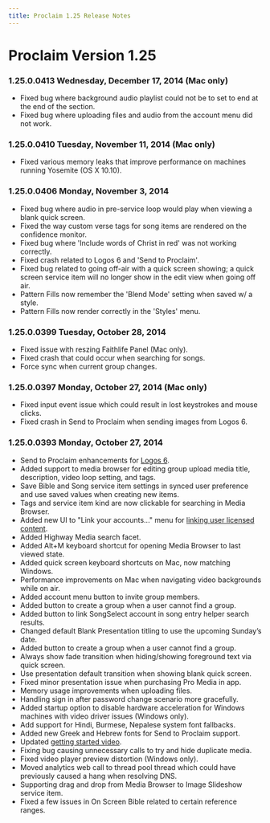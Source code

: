 ```yaml
---
title: Proclaim 1.25 Release Notes
---
```


# Proclaim Version 1.25

### 1.25.0.0413 Wednesday, December 17, 2014 (Mac only)
* Fixed bug where background audio playlist could not be to set to end at the end of the section.
* Fixed bug where uploading files and audio from the account menu did not work.

### 1.25.0.0410 Tuesday, November 11, 2014 (Mac only)
* Fixed various memory leaks that improve performance on machines running Yosemite (OS X 10.10).

### 1.25.0.0406 Monday, November 3, 2014
* Fixed bug where audio in pre-service loop would play when viewing a blank quick screen.
* Fixed the way custom verse tags for song items are rendered on the confidence monitor.
* Fixed bug where 'Include words of Christ in red' was not working correctly.
* Fixed crash related to Logos 6 and 'Send to Proclaim'.
* Fixed bug related to going off-air with a quick screen showing; a quick screen service item will no longer show in the edit view when going off air.
* Pattern Fills now remember the 'Blend Mode' setting when saved w/ a style.
* Pattern Fills now render correctly in the 'Styles' menu.

### 1.25.0.0399 Tuesday, October 28, 2014
* Fixed issue with reszing Faithlife Panel (Mac only).
* Fixed crash that could occur when searching for songs.
* Force sync when current group changes.

### 1.25.0.0397 Monday, October 27, 2014 (Mac only)
* Fixed input event issue which could result in lost keystrokes and mouse clicks.
* Fixed crash in Send to Proclaim when sending images from Logos 6.

### 1.25.0.0393 Monday, October 27, 2014
* Send to Proclaim enhancements for [Logos 6](http://logos.com).
* Added support to media browser for editing group upload media title, description, video loop setting, and tags.
* Save Bible and Song service item settings in synced user preference and use saved values when creating new items.
* Tags and service item kind are now clickable for searching in Media Browser.
* Added new UI to "Link your accounts..." menu for [linking user licensed content](https://community.logos.com/forums/t/92805.aspx). 
* Added Highway Media search facet.
* Added Alt+M keyboard shortcut for opening Media Browser to last viewed state.
* Added quick screen keyboard shortcuts on Mac, now matching Windows.
* Performance improvements on Mac when navigating video backgrounds while on air.
* Added account menu button to invite group members.
* Added button to create a group when a user cannot find a group.
* Added button to link SongSelect account in song entry helper search results.
* Changed default Blank Presentation titling to use the upcoming Sunday’s date.
* Added button to create a group when a user cannot find a group.
* Always show fade transition when hiding/showing foreground text via quick screen.
* Use presentation default transition when showing blank quick screen.
* Fixed minor presentation issue when purchasing Pro Media in app.
* Memory usage improvements when uploading files.
* Handling sign in after password change scenario more gracefully.
* Added startup option to disable hardware acceleration for Windows machines with video driver issues (Windows only).
* Add support for Hindi, Burmese, Nepalese system font fallbacks.
* Added new Greek and Hebrew fonts for Send to Proclaim support.
* Updated [getting started video](http://fast.wistia.net/embed/iframe/5wif3me9vy).
* Fixing bug causing unnecessary calls to try and hide duplicate media.
* Fixed video player preview distortion (Windows only).
* Moved analytics web call to thread pool thread which could have previously caused a hang when resolving DNS.
* Supporting drag and drop from Media Browser to Image Slideshow service item.
* Fixed a few issues in On Screen Bible related to certain reference ranges.
